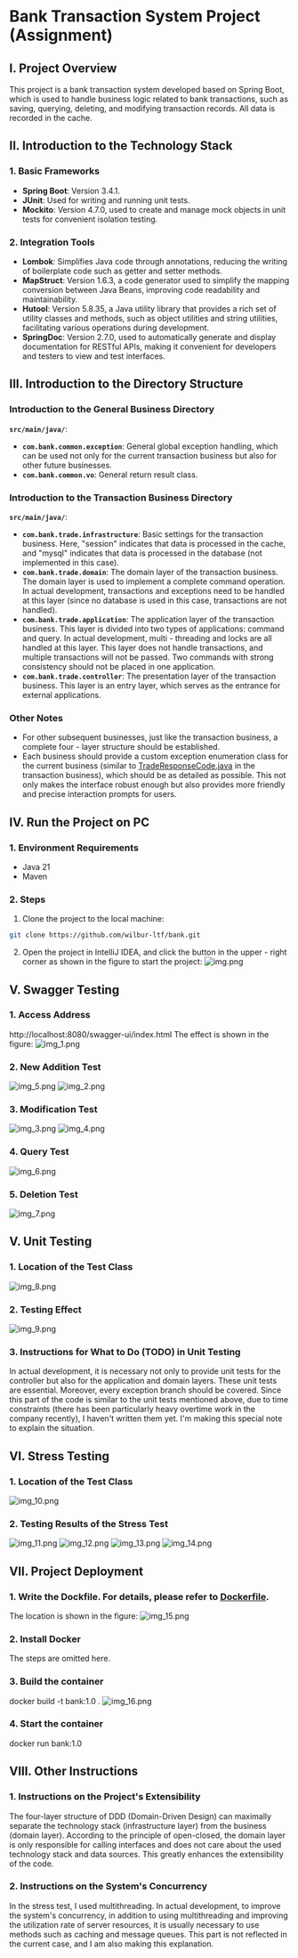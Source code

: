 # Bank Transaction System Project (Assignment)

## I. Project Overview
This project is a bank transaction system developed based on Spring Boot, which is used to handle business logic related to bank transactions, such as saving, querying, deleting, and modifying transaction records. All data is recorded in the cache.

## II. Introduction to the Technology Stack
### 1. Basic Frameworks
- **Spring Boot**: Version 3.4.1.
- **JUnit**: Used for writing and running unit tests.
- **Mockito**: Version 4.7.0, used to create and manage mock objects in unit tests for convenient isolation testing.

### 2. Integration Tools
- **Lombok**: Simplifies Java code through annotations, reducing the writing of boilerplate code such as getter and setter methods.
- **MapStruct**: Version 1.6.3, a code generator used to simplify the mapping conversion between Java Beans, improving code readability and maintainability.
- **Hutool**: Version 5.8.35, a Java utility library that provides a rich set of utility classes and methods, such as object utilities and string utilities, facilitating various operations during development.
- **SpringDoc**: Version 2.7.0, used to automatically generate and display documentation for RESTful APIs, making it convenient for developers and testers to view and test interfaces.

## III. Introduction to the Directory Structure
### Introduction to the General Business Directory
**`src/main/java/`**:
- **`com.bank.common.exception`**: General global exception handling, which can be used not only for the current transaction business but also for other future businesses.
- **`com.bank.common.vo`**: General return result class.

### Introduction to the Transaction Business Directory
**`src/main/java/`**:
- **`com.bank.trade.infrastructure`**: Basic settings for the transaction business. Here, "session" indicates that data is processed in the cache, and "mysql" indicates that data is processed in the database (not implemented in this case).
- **`com.bank.trade.domain`**: The domain layer of the transaction business. The domain layer is used to implement a complete command operation. In actual development, transactions and exceptions need to be handled at this layer (since no database is used in this case, transactions are not handled).
- **`com.bank.trade.application`**: The application layer of the transaction business. This layer is divided into two types of applications: command and query. In actual development, multi - threading and locks are all handled at this layer. This layer does not handle transactions, and multiple transactions will not be passed. Two commands with strong consistency should not be placed in one application.
- **`com.bank.trade.controller`**: The presentation layer of the transaction business. This layer is an entry layer, which serves as the entrance for external applications.

### Other Notes
- For other subsequent businesses, just like the transaction business, a complete four - layer structure should be established.
- Each business should provide a custom exception enumeration class for the current business (similar to [TradeResponseCode.java](src%2Fmain%2Fjava%2Fcom%2Fbank%2Ftrade%2Fdomain%2Fexception%2FTradeResponseCode.java) in the transaction business), which should be as detailed as possible. This not only makes the interface robust enough but also provides more friendly and precise interaction prompts for users.

## IV. Run the Project on PC
### 1. Environment Requirements
- Java 21
- Maven

### 2. Steps
1. Clone the project to the local machine:
```bash
git clone https://github.com/wilbur-ltf/bank.git
```
2. Open the project in IntelliJ IDEA, and click the button in the upper - right corner as shown in the figure to start the project:
![img.png](images/img.png)

## V. Swagger Testing
### 1. Access Address
http://localhost:8080/swagger-ui/index.html
The effect is shown in the figure:
![img_1.png](images/img_1.png)
### 2. New Addition Test
![img_5.png](images/img_5.png)
![img_2.png](images/img_2.png)
### 3. Modification Test
![img_3.png](images/img_3.png)
![img_4.png](images/img_4.png)
### 4. Query Test
![img_6.png](images/img_6.png)
### 5. Deletion Test
![img_7.png](images/img_7.png)
## V. Unit Testing
### 1. Location of the Test Class
![img_8.png](images/img_8.png)
### 2. Testing Effect
![img_9.png](images/img_9.png)
### 3. Instructions for What to Do (TODO) in Unit Testing
In actual development, it is necessary not only to provide unit tests for the controller but also for the application and domain layers. These unit tests are essential. Moreover, every exception branch should be covered. Since this part of the code is similar to the unit tests mentioned above, due to time constraints (there has been particularly heavy overtime work in the company recently), I haven't written them yet. I'm making this special note to explain the situation.  
## VI. Stress Testing
### 1. Location of the Test Class
![img_10.png](images/img_10.png)
### 2. Testing Results of the Stress Test
![img_11.png](images/img_11.png)
![img_12.png](images/img_12.png)
![img_13.png](images/img_13.png)
![img_14.png](images/img_14.png)
## VII. Project Deployment
### 1. Write the Dockfile. For details, please refer to [Dockerfile](Dockerfile).
The location is shown in the figure:
![img_15.png](images/img_15.png)
### 2. Install Docker
The steps are omitted here.
### 3. Build the container
docker build -t bank:1.0 .
![img_16.png](images/img_16.png)
### 4. Start the container
docker run bank:1.0

## VIII. Other Instructions
### 1. Instructions on the Project's Extensibility
The four-layer structure of DDD (Domain-Driven Design) can maximally separate the technology stack (infrastructure layer) from the business (domain layer). According to the principle of open-closed, the domain layer is only responsible for calling interfaces and does not care about the used technology stack and data sources. This greatly enhances the extensibility of the code.
### 2. Instructions on the System's Concurrency
In the stress test, I used multithreading. In actual development, to improve the system's concurrency, in addition to using multithreading and improving the utilization rate of server resources, it is usually necessary to use methods such as caching and message queues. This part is not reflected in the current case, and I am also making this explanation. 

